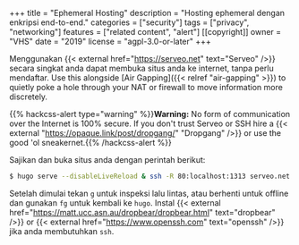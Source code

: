 +++
title = "Ephemeral Hosting"
description = "Hosting ephemeral dengan enkripsi end-to-end."
categories = ["security"]
tags = ["privacy", "networking"]
features = ["related content", "alert"]
[[copyright]]
  owner = "VHS"
  date = "2019"
  license = "agpl-3.0-or-later"
+++

Menggunakan {{< external href="https://serveo.net" text="Serveo" />}} secara singkat anda dapat membuka situs anda ke internet, tanpa perlu mendaftar. Use this alongside [Air Gapping]({{< relref "air-gapping" >}}) to quietly poke a hole through your NAT or firewall to move information more discretely.

{{% hackcss-alert type="warning" %}}**Warning:** No form of communication over the Internet is 100% secure. If you don't trust Serveo or SSH hire a {{< external "https://opaque.link/post/dropgang/" "Dropgang" />}} or use the good 'ol sneakernet.{{% /hackcss-alert %}}

Sajikan dan buka situs anda dengan perintah berikut:

```sh
$ hugo serve --disableLiveReload & ssh -R 80:localhost:1313 serveo.net
```

Setelah dimulai tekan `g` untuk inspeksi lalu lintas, atau berhenti untuk offline dan gunakan `fg` untuk kembali ke `hugo`. Instal {{< external href="https://matt.ucc.asn.au/dropbear/dropbear.html" text="dropbear" />}} or {{< external href="https://www.openssh.com" text="openssh" />}} jika anda membutuhkan `ssh`.
